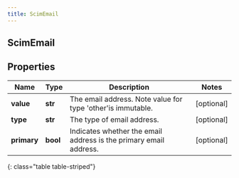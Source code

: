 ```yaml
---
title: ScimEmail
---
```

## ScimEmail

## Properties

|Name | Type | Description | Notes|
|------------ | ------------- | ------------- | -------------|
| **value** | **str** | The email address. Note value for type &#39;other&#39;is immutable. | [optional] |
| **type** | **str** | The type of email address. | [optional] |
| **primary** | **bool** | Indicates whether the email address is the primary email address. | [optional] |
{: class="table table-striped"}


